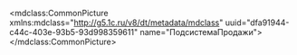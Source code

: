 <?xml version="1.0" encoding="UTF-8"?>
<mdclass:CommonPicture xmlns:mdclass="http://g5.1c.ru/v8/dt/metadata/mdclass" uuid="dfa91944-c44c-403e-93b5-93d998359611" name="ПодсистемаПродажи">
  <synonym key="ru" value="Подсистема продажи"/>
</mdclass:CommonPicture>
